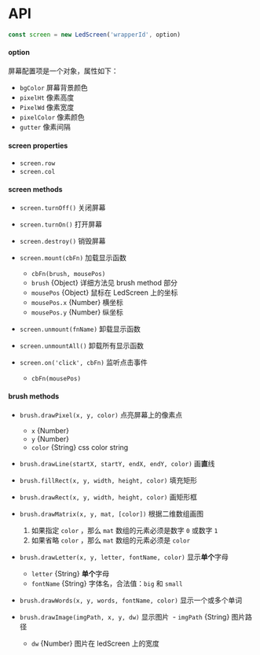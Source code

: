 # API

``` javascript
const screen = new LedScreen('wrapperId', option)
```

#### option
屏幕配置项是一个对象，属性如下：
- `bgColor` 屏幕背景颜色
- `pixelHt` 像素高度
- `PixelWd` 像素宽度
- `pixelColor` 像素颜色
- `gutter` 像素间隔

#### screen properties
- `screen.row`
- `screen.col`

#### screen methods
- `screen.turnOff()` 关闭屏幕
- `screen.turnOn()` 打开屏幕
- `screen.destroy()` 销毁屏幕
- `screen.mount(cbFn)` 加载显示函数
  - `cbFn(brush, mousePos)`
  - `brush` {Object} 详细方法见 brush method 部分
  - `mousePos` {Object} 鼠标在 LedScreen 上的坐标
  - `mousePos.x` {Number} 横坐标
  - `mousePos.y` {Number} 纵坐标

- `screen.unmount(fnName)` 卸载显示函数
- `screen.unmountAll()` 卸载所有显示函数
- `screen.on('click', cbFn)` 监听点击事件
  - `cbFn(mousePos)`

#### brush methods
- `brush.drawPixel(x, y, color)` 点亮屏幕上的像素点
  - `x` {Number}
  - `y` {Number}
  - `color` {String} css color string

- `brush.drawLine(startX, startY, endX, endY, color)` 画**直**线
- `brush.fillRect(x, y, width, height, color)` 填充矩形
- `brush.drawRect(x, y, width, height, color)` 画矩形框
- `brush.drawMatrix(x, y, mat, [color])` 根据二维数组画图
  1. 如果指定 `color` ，那么 `mat` 数组的元素必须是数字 `0` 或数字 `1`
  2. 如果省略 `color` ，那么 `mat` 数组的元素必须是 `color`

- `brush.drawLetter(x, y, letter, fontName, color)` 显示**单个**字母
  - `letter` {String} **单个**字母
  - `fontName` {String} 字体名，合法值：`big` 和 `small`

- `brush.drawWords(x, y, words, fontName, color)` 显示一个或多个单词
- `brush.drawImage(imgPath, x, y, dw)` 显示图片
  - `imgPath` {String} 图片路径
  - `dw` {Number} 图片在 ledScreen 上的宽度

